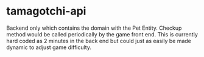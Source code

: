 # tamagotchi-api

Backend only which contains the domain with the Pet Entity. Checkup method would be called periodically by the game front end. This is currently hard coded as 2 minutes in the back end but could just as easily be made dynamic to adjust game difficulty.
